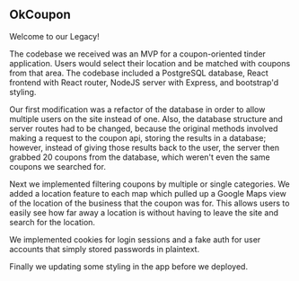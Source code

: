 OkCoupon 
---
Welcome to our Legacy!

  The codebase we received was an MVP for a coupon-oriented tinder application. Users would select their location and be matched with coupons from that area. The codebase included a PostgreSQL database, React frontend with React router, NodeJS server with Express, and bootstrap'd styling. 

Our first modification was a refactor of the database in order to allow multiple users on the site instead of one. Also, the database structure and server routes had to be changed, because the original methods involved making a request to the coupon api, storing the results in a database; however, instead of giving those results back to the user, the server then grabbed 20 coupons from the database, which weren't even the same coupons we searched for. 

Next we implemented filtering coupons by multiple or single categories. We added a location feature to each map which pulled up a Google Maps view of the location of the business that the coupon was for. This allows users to easily see how far away a location is without having to leave the site and search for the location. 

We implemented cookies for login sessions and a fake auth for user accounts that simply stored passwords in plaintext. 

Finally we updating some styling in the app before we deployed.
